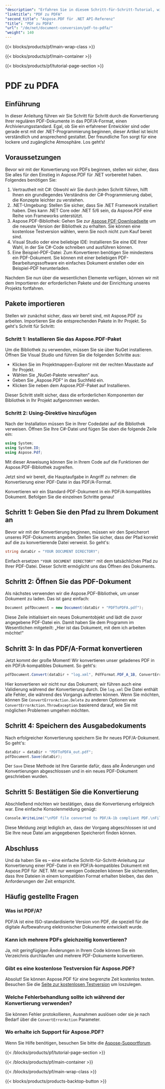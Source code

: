```yaml
---
"description": "Erfahren Sie in diesem Schritt-für-Schritt-Tutorial, wie Sie PDF-Dateien mit Aspose.PDF für .NET in das PDF/A-Format konvertieren."
"linktitle": "PDF zu PDFA"
"second_title": "Aspose.PDF für .NET API-Referenz"
"title": "PDF zu PDFA"
"url": "/de/net/document-conversion/pdf-to-pdfa/"
"weight": 140
---
```


{{< blocks/products/pf/main-wrap-class >}}

{{< blocks/products/pf/main-container >}}

{{< blocks/products/pf/tutorial-page-section >}}

# PDF zu PDFA

## Einführung

In dieser Anleitung führen wir Sie Schritt für Schritt durch die Konvertierung Ihrer regulären PDF-Dokumente in das PDF/A-Format, einen Archivierungsstandard. Egal, ob Sie ein erfahrener Entwickler sind oder gerade erst mit der .NET-Programmierung beginnen, dieser Artikel ist leicht verständlich und ansprechend gestaltet. Der freundliche Ton sorgt für eine lockere und zugängliche Atmosphäre. Los geht’s!

## Voraussetzungen

Bevor wir mit der Konvertierung von PDFs beginnen, stellen wir sicher, dass Sie alles für den Einstieg in Aspose.PDF für .NET vorbereitet haben. Folgendes benötigen Sie:

1. Vertrautheit mit C#: Obwohl wir Sie durch jeden Schritt führen, hilft Ihnen ein grundlegendes Verständnis der C#-Programmierung dabei, die Konzepte leichter zu verstehen.
2. .NET-Umgebung: Stellen Sie sicher, dass Sie .NET Framework installiert haben. Dies kann .NET Core oder .NET 5/6 sein, da Aspose.PDF eine Reihe von Frameworks unterstützt.
3. Aspose.PDF-Bibliothek: Gehen Sie zur [Aspose PDF-Downloadseite](https://releases.aspose.com/pdf/net) um die neueste Version der Bibliothek zu erhalten. Sie können eine kostenlose Testversion wählen, wenn Sie noch nicht zum Kauf bereit sind.
4. Visual Studio oder eine beliebige IDE: Installieren Sie eine IDE Ihrer Wahl, in der Sie C#-Code schreiben und ausführen können.
5. Eine Beispiel-PDF-Datei: Zum Konvertieren benötigen Sie mindestens ein PDF-Dokument. Sie können mit einer beliebigen PDF-Bearbeitungssoftware ein einfaches Dokument erstellen oder ein Beispiel-PDF herunterladen.

Nachdem Sie nun über die wesentlichen Elemente verfügen, können wir mit dem Importieren der erforderlichen Pakete und der Einrichtung unseres Projekts fortfahren.

## Pakete importieren

Stellen wir zunächst sicher, dass wir bereit sind, mit Aspose.PDF zu arbeiten. Importieren Sie die entsprechenden Pakete in Ihr Projekt. So geht's Schritt für Schritt:

### Schritt 1: Installieren Sie das Aspose.PDF-Paket

Um die Bibliothek zu verwenden, müssen Sie sie über NuGet installieren. Öffnen Sie Visual Studio und führen Sie die folgenden Schritte aus:

- Klicken Sie im Projektmappen-Explorer mit der rechten Maustaste auf Ihr Projekt.
- Wählen Sie „NuGet-Pakete verwalten“ aus.
- Geben Sie „Aspose.PDF“ in das Suchfeld ein.
- Klicken Sie neben dem Aspose.PDF-Paket auf Installieren.

Dieser Schritt stellt sicher, dass die erforderlichen Komponenten der Bibliothek in Ihr Projekt aufgenommen werden.

### Schritt 2: Using-Direktive hinzufügen

Nach der Installation müssen Sie in Ihrer Codedatei auf die Bibliothek verweisen. Öffnen Sie Ihre C#-Datei und fügen Sie oben die folgende Zeile ein:

```csharp
using System;
using System.IO;
using Aspose.Pdf;
```

Mit dieser Anweisung können Sie in Ihrem Code auf die Funktionen der Aspose.PDF-Bibliothek zugreifen.

Jetzt sind wir bereit, die Hauptaufgabe in Angriff zu nehmen: die Konvertierung einer PDF-Datei in das PDF/A-Format.

Konvertieren wir ein Standard-PDF-Dokument in ein PDF/A-kompatibles Dokument. Befolgen Sie die einzelnen Schritte genau!

## Schritt 1: Geben Sie den Pfad zu Ihrem Dokument an

Bevor wir mit der Konvertierung beginnen, müssen wir den Speicherort unseres PDF-Dokuments angeben. Stellen Sie sicher, dass der Pfad korrekt auf die zu konvertierende Datei verweist. So geht's:

```csharp
string dataDir = "YOUR DOCUMENT DIRECTORY";
```

Einfach ersetzen `"YOUR DOCUMENT DIRECTORY"` mit dem tatsächlichen Pfad zu Ihrer PDF-Datei. Dieser Schritt ermöglicht uns das Öffnen des Dokuments.

## Schritt 2: Öffnen Sie das PDF-Dokument

Als nächstes verwenden wir die Aspose.PDF-Bibliothek, um unser Dokument zu laden. Das ist ganz einfach:

```csharp
Document pdfDocument = new Document(dataDir + "PDFToPDFA.pdf");
```

Diese Zeile initialisiert ein neues Dokumentobjekt und lädt die zuvor angegebene PDF-Datei ein. Damit haben Sie dem Programm im Wesentlichen mitgeteilt: „Hier ist das Dokument, mit dem ich arbeiten möchte!“

## Schritt 3: In das PDF/A-Format konvertieren

Jetzt kommt der große Moment! Wir konvertieren unser geladenes PDF in ein PDF/A-kompatibles Dokument. So geht's:

```csharp
pdfDocument.Convert(dataDir + "log.xml", PdfFormat.PDF_A_1B, ConvertErrorAction.Delete);
```

Hier konvertieren wir nicht nur das Dokument; wir führen auch eine Validierung während der Konvertierung durch. Die `log.xml` Die Datei enthält alle Fehler, die während des Vorgangs auftreten können. Wenn Sie möchten, können Sie `ConvertErrorAction.Delete` zu anderen Optionen wie `ConvertErrorAction.ThrowException` basierend darauf, wie Sie mit möglichen Problemen umgehen möchten.

## Schritt 4: Speichern des Ausgabedokuments

Nach erfolgreicher Konvertierung speichern Sie Ihr neues PDF/A-Dokument. So geht's:

```csharp
dataDir = dataDir + "PDFToPDFA_out.pdf";
pdfDocument.Save(dataDir);
```

Der `Save` Diese Methode ist Ihre Garantie dafür, dass alle Änderungen und Konvertierungen abgeschlossen und in ein neues PDF-Dokument geschrieben wurden.

## Schritt 5: Bestätigen Sie die Konvertierung

Abschließend möchten wir bestätigen, dass die Konvertierung erfolgreich war. Eine einfache Konsolenmeldung genügt:

```csharp
Console.WriteLine("\nPDF file converted to PDF/A-1b compliant PDF.\nFile saved at " + dataDir);
```

Diese Meldung zeigt lediglich an, dass der Vorgang abgeschlossen ist und Sie Ihre neue Datei am angegebenen Speicherort finden können.

## Abschluss

Und da haben Sie es – eine einfache Schritt-für-Schritt-Anleitung zur Konvertierung einer PDF-Datei in ein PDF/A-kompatibles Dokument mit Aspose.PDF für .NET. Mit nur wenigen Codezeilen können Sie sicherstellen, dass Ihre Dateien in einem kompatiblen Format erhalten bleiben, das den Anforderungen der Zeit entspricht.


## Häufig gestellte Fragen

### Was ist PDF/A?
PDF/A ist eine ISO-standardisierte Version von PDF, die speziell für die digitale Aufbewahrung elektronischer Dokumente entwickelt wurde.

### Kann ich mehrere PDFs gleichzeitig konvertieren?
Ja, mit geringfügigen Änderungen in Ihrem Code können Sie ein Verzeichnis durchlaufen und mehrere PDF-Dokumente konvertieren.

### Gibt es eine kostenlose Testversion für Aspose.PDF?
Absolut! Sie können Aspose.PDF für eine begrenzte Zeit kostenlos testen. Besuchen Sie die [Seite zur kostenlosen Testversion](https://releases.aspose.com/) um loszulegen.

### Welche Fehlerbehandlung sollte ich während der Konvertierung verwenden?
Sie können Fehler protokollieren, Ausnahmen auslösen oder sie je nach Bedarf über die `ConvertErrorAction` Parameter.

### Wo erhalte ich Support für Aspose.PDF?
Wenn Sie Hilfe benötigen, besuchen Sie bitte die [Aspose-Supportforum](https://forum.aspose.com/c/pdf/10).

{{< /blocks/products/pf/tutorial-page-section >}}

{{< /blocks/products/pf/main-container >}}

{{< /blocks/products/pf/main-wrap-class >}}

{{< blocks/products/products-backtop-button >}}